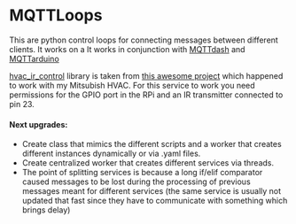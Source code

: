 # MQTTLoops
This are python control loops for connecting messages between different clients.
It works on a 
It works in conjunction with [MQTTdash](https://github.com/gomezag/mqttdash) and [MQTTarduino](https://github.com/gomezag/mqttarduino)

[hvac_ir_control](https://github.com/gomezag/mqttloops/tree/master/hvac_ircontrol) library is taken from [this awesome project](https://github.com/Ericmas001/HVAC-IR-Control) which happened to work with my Mitsubish HVAC.
For this service to work you need permissions for the GPIO port in the RPi and an IR transmitter connected to pin 23.

#### Next upgrades:
- Create class that mimics the different scripts and a worker that creates different instances dynamically or via .yaml files.
- Create centralized worker that creates different services via threads.
- The point of splitting services is because a long if/elif comparator caused messages to be lost during the processing of previous messages meant for different services (the same service is usually not updated that fast since they have to communicate with something which brings delay)
